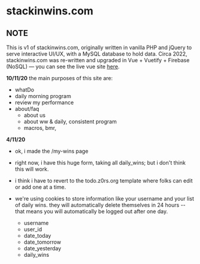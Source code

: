 # stackinwins.com

## NOTE
This is v1 of stackinwins.com, originally written in vanilla PHP and jQuery to serve interactive UI/UX, with a MySQL database to hold data.
Circa 2022, stackinwins.com was re-written and upgraded in Vue + Vuetify + Firebase (NoSQL) — you can see the live vue site [here](https://stackinwins.com).


**10/11/20**
the main purposes of this site are:
- whatDo
- daily morning program
- review my performance
- about/faq
    - about us
    - about ww & daily, consistent program
    - macros, bmr, 






**4/11/20**
- ok, i made the /my-wins page
- right now, i have this huge form, taking all daily_wins; but i don't think this will work.
- i think i have to revert to the todo.z0rs.org template where folks can edit or add one at a time.







- we're using cookies to store information like your username and your list of daily wins. they will automatically delete themselves in 24 hours -- that means you will automatically be logged out after one day.
    - username
    - user_id
    - date_today
    - date_tomorrow
    - date_yesterday
    - daily_wins



